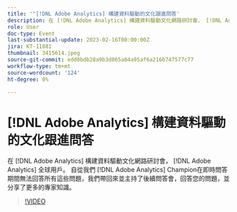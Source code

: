 ```yaml
---
title: '"[!DNL Adobe Analytics] 構建資料驅動的文化跟進問答'
description: 在 [!DNL Adobe Analytics] 構建資料驅動文化網路研討會， [!DNL Adobe Analytics] 全球用戶。 自從我們 [!DNL Adobe Analytics] Champion在即時問答期間無法回答所有這些問題，我們帶回來並主持了後續問答會，回答您的問題，並分享了更多的專家知識。
role: User
doc-type: Event
last-substantial-update: 2023-02-16T00:00:00Z
jira: KT-11881
thumbnail: 3415614.jpeg
source-git-commit: edd0bdb28a9b3d065a64a95af6a216b747577c77
workflow-type: tm+mt
source-wordcount: '124'
ht-degree: 0%

---
```


# [!DNL Adobe Analytics] 構建資料驅動的文化跟進問答

在 [!DNL Adobe Analytics] 構建資料驅動文化網路研討會， [!DNL Adobe Analytics] 全球用戶。 自從我們 [!DNL Adobe Analytics] Champion在即時問答期間無法回答所有這些問題，我們帶回來並主持了後續問答會，回答您的問題，並分享了更多的專家知識。

>[!VIDEO](https://video.tv.adobe.com/v/3415614/?quality=12&learn=on)
